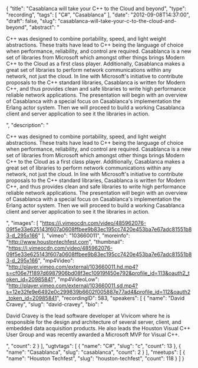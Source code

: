 {
  "title": "Casablanca will take your C++ to the Cloud and beyond",
  "type": "recording",
  "tags": [
    "C#",
    "Casablanca"
  ],
  "date": "2012-09-08T14:37:00",
  "draft": false,
  "slug": "casablanca-will-take-your-c-to-the-cloud-and-beyond",
  "abstract": "<p>C++ was designed to combine portability, speed, and light weight abstractions.  These traits have lead to C++ being the language of choice when performance, reliability, and control are required.  Casablanca is a new set of libraries from Microsoft which amongst other things brings Modern C++ to the Cloud as a first class player.  Additionally, Casablanca makes a great set of libraries to perform network communications within any network, not just the cloud.  In line with Microsoft's initiative to contribute proposals to the C++ standard libraries, Casablanca is written for Modern C++, and thus provides clean and safe libraries to write high performance reliable network applications.  The presentation will begin with an overview of Casablanca with a special focus on Casablanca's implementation the Erlang actor system. Then we will proceed to build a working Casablanca client and server application to see it the libraries in action.</p>",
  "description": "<p>C++ was designed to combine portability, speed, and light weight abstractions.  These traits have lead to C++ being the language of choice when performance, reliability, and control are required.  Casablanca is a new set of libraries from Microsoft which amongst other things brings Modern C++ to the Cloud as a first class player.  Additionally, Casablanca makes a great set of libraries to perform network communications within any network, not just the cloud.  In line with Microsoft's initiative to contribute proposals to the C++ standard libraries, Casablanca is written for Modern C++, and thus provides clean and safe libraries to write high performance reliable network applications.  The presentation will begin with an overview of Casablanca with a special focus on Casablanca's implementation the Erlang actor system. Then we will proceed to build a working Casablanca client and server application to see it the libraries in action.</p>",
  "images": [
    "https://i.vimeocdn.com/video/485962076-09f5e33e625143f607a0608ffbee9b83ec195cc7420e453ba7e67adc81551b83-d_295x166"
  ],
  "vimeo": "103660011",
  "moreinfo": "http://www.houstontechfest.com",
  "thumbnail": "https://i.vimeocdn.com/video/485962076-09f5e33e625143f607a0608ffbee9b83ec195cc7420e453ba7e67adc81551b83-d_295x166",
  "mp4Video": "http://player.vimeo.com/external/103660011.hd.mp4?s=cf06e7f1897d6987906bd08f3ec10919f450e792&profile_id=113&oauth2_token_id=20985841",
  "mp4VideoLow": "http://player.vimeo.com/external/103660011.sd.mp4?s=12e32fe9e6492e0c299839b6602f005887e77ad4&profile_id=112&oauth2_token_id=20985841",
  "recordingID": 583,
  "speakers": [
    {
      "name": "David Cravey",
      "slug": "david-cravey",
      "bio": "<p>David Cravey is the lead software developer at Vivicom where he is responsible for the design and architecture of several server, client, and embedded data acquisition products.  He also leads the Houston Visual C++ User Group and was recently awarded a Microsoft MVP for Visual C++.</p>",
      "count": 2
    }
  ],
  "ugtvtags": [
    {
      "name": "C#",
      "slug": "c",
      "count": 13
    },
    {
      "name": "Casablanca",
      "slug": "casablanca",
      "count": 2
    }
  ],
  "meetups": [
    {
      "name": "Houston Techfest",
      "slug": "houston-techfest",
      "count": 118
    }
  ]
}